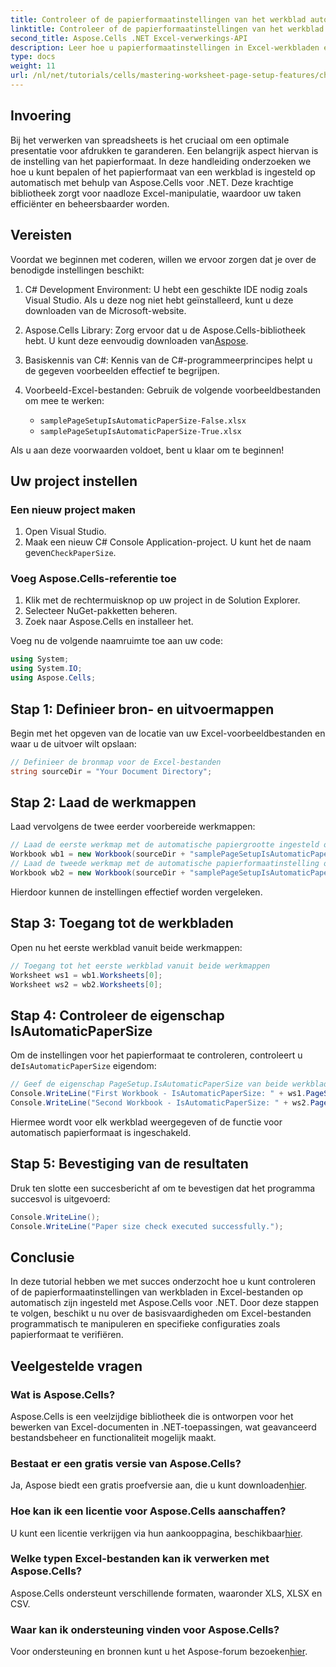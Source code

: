 ```yaml
---
title: Controleer of de papierformaatinstellingen van het werkblad automatisch zijn
linktitle: Controleer of de papierformaatinstellingen van het werkblad automatisch zijn
second_title: Aspose.Cells .NET Excel-verwerkings-API
description: Leer hoe u papierformaatinstellingen in Excel-werkbladen efficiënt kunt beheren en verifiëren met Aspose.Cells voor .NET. Deze uitgebreide handleiding biedt stapsgewijze instructies.
type: docs
weight: 11
url: /nl/net/tutorials/cells/mastering-worksheet-page-setup-features/check-if-paper-size-settings/
---
```

## Invoering

Bij het verwerken van spreadsheets is het cruciaal om een optimale presentatie voor afdrukken te garanderen. Een belangrijk aspect hiervan is de instelling van het papierformaat. In deze handleiding onderzoeken we hoe u kunt bepalen of het papierformaat van een werkblad is ingesteld op automatisch met behulp van Aspose.Cells voor .NET. Deze krachtige bibliotheek zorgt voor naadloze Excel-manipulatie, waardoor uw taken efficiënter en beheersbaarder worden.

## Vereisten
Voordat we beginnen met coderen, willen we ervoor zorgen dat je over de benodigde instellingen beschikt:

1. C# Development Environment: U hebt een geschikte IDE nodig zoals Visual Studio. Als u deze nog niet hebt geïnstalleerd, kunt u deze downloaden van de Microsoft-website.
   
2.  Aspose.Cells Library: Zorg ervoor dat u de Aspose.Cells-bibliotheek hebt. U kunt deze eenvoudig downloaden van[Aspose](https://releases.aspose.com/cells/net/).

3. Basiskennis van C#: Kennis van de C#-programmeerprincipes helpt u de gegeven voorbeelden effectief te begrijpen.

4. Voorbeeld-Excel-bestanden: Gebruik de volgende voorbeeldbestanden om mee te werken:
   - `samplePageSetupIsAutomaticPaperSize-False.xlsx`
   - `samplePageSetupIsAutomaticPaperSize-True.xlsx`

Als u aan deze voorwaarden voldoet, bent u klaar om te beginnen!

## Uw project instellen

### Een nieuw project maken
1. Open Visual Studio.
2.  Maak een nieuw C# Console Application-project. U kunt het de naam geven`CheckPaperSize`.

### Voeg Aspose.Cells-referentie toe
1. Klik met de rechtermuisknop op uw project in de Solution Explorer.
2. Selecteer NuGet-pakketten beheren.
3. Zoek naar Aspose.Cells en installeer het.

Voeg nu de volgende naamruimte toe aan uw code:

```csharp
using System;
using System.IO;
using Aspose.Cells;
```

## Stap 1: Definieer bron- en uitvoermappen
Begin met het opgeven van de locatie van uw Excel-voorbeeldbestanden en waar u de uitvoer wilt opslaan:
```csharp
// Definieer de bronmap voor de Excel-bestanden
string sourceDir = "Your Document Directory";
```

## Stap 2: Laad de werkmappen
Laad vervolgens de twee eerder voorbereide werkmappen:
```csharp
// Laad de eerste werkmap met de automatische papiergrootte ingesteld op false
Workbook wb1 = new Workbook(sourceDir + "samplePageSetupIsAutomaticPaperSize-False.xlsx");
// Laad de tweede werkmap met de automatische papierformaatinstelling op true
Workbook wb2 = new Workbook(sourceDir + "samplePageSetupIsAutomaticPaperSize-True.xlsx");
```
Hierdoor kunnen de instellingen effectief worden vergeleken.

## Stap 3: Toegang tot de werkbladen
Open nu het eerste werkblad vanuit beide werkmappen:
```csharp
// Toegang tot het eerste werkblad vanuit beide werkmappen
Worksheet ws1 = wb1.Worksheets[0];
Worksheet ws2 = wb2.Worksheets[0];
```

## Stap 4: Controleer de eigenschap IsAutomaticPaperSize
 Om de instellingen voor het papierformaat te controleren, controleert u de`IsAutomaticPaperSize` eigendom:
```csharp
// Geef de eigenschap PageSetup.IsAutomaticPaperSize van beide werkbladen weer
Console.WriteLine("First Workbook - IsAutomaticPaperSize: " + ws1.PageSetup.IsAutomaticPaperSize);
Console.WriteLine("Second Workbook - IsAutomaticPaperSize: " + ws2.PageSetup.IsAutomaticPaperSize);
```
Hiermee wordt voor elk werkblad weergegeven of de functie voor automatisch papierformaat is ingeschakeld.

## Stap 5: Bevestiging van de resultaten
Druk ten slotte een succesbericht af om te bevestigen dat het programma succesvol is uitgevoerd:
```csharp
Console.WriteLine();
Console.WriteLine("Paper size check executed successfully.");
```

## Conclusie
In deze tutorial hebben we met succes onderzocht hoe u kunt controleren of de papierformaatinstellingen van werkbladen in Excel-bestanden op automatisch zijn ingesteld met Aspose.Cells voor .NET. Door deze stappen te volgen, beschikt u nu over de basisvaardigheden om Excel-bestanden programmatisch te manipuleren en specifieke configuraties zoals papierformaat te verifiëren.

## Veelgestelde vragen

### Wat is Aspose.Cells?
Aspose.Cells is een veelzijdige bibliotheek die is ontworpen voor het bewerken van Excel-documenten in .NET-toepassingen, wat geavanceerd bestandsbeheer en functionaliteit mogelijk maakt.

### Bestaat er een gratis versie van Aspose.Cells?
Ja, Aspose biedt een gratis proefversie aan, die u kunt downloaden[hier](https://releases.aspose.com/cells/net/).

### Hoe kan ik een licentie voor Aspose.Cells aanschaffen?
 U kunt een licentie verkrijgen via hun aankooppagina, beschikbaar[hier](https://purchase.aspose.com/buy).

### Welke typen Excel-bestanden kan ik verwerken met Aspose.Cells?
Aspose.Cells ondersteunt verschillende formaten, waaronder XLS, XLSX en CSV.

### Waar kan ik ondersteuning vinden voor Aspose.Cells?
 Voor ondersteuning en bronnen kunt u het Aspose-forum bezoeken[hier](https://forum.aspose.com/c/cells/9).
